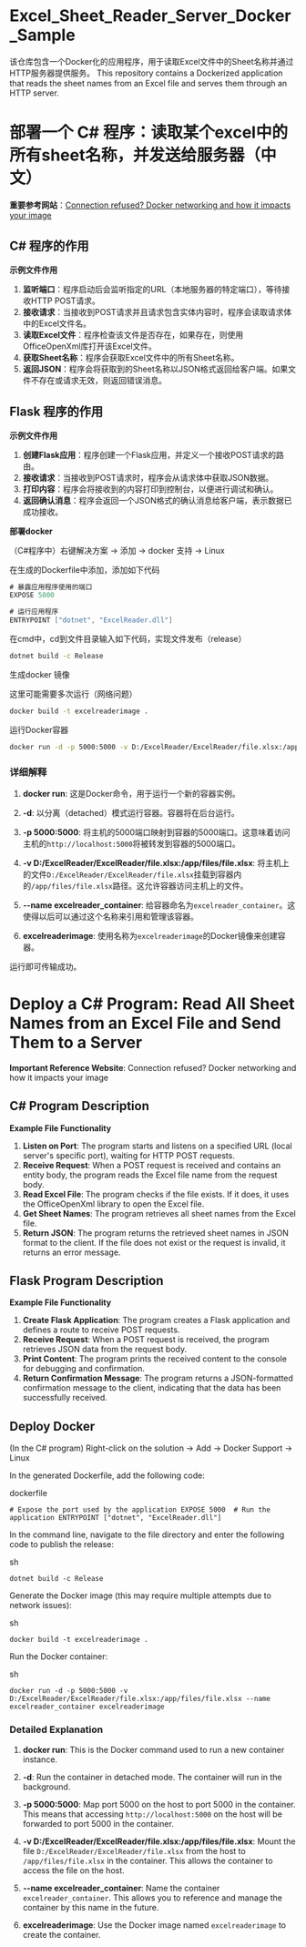 # Excel_Sheet_Reader_Server_Docker_Sample
该仓库包含一个Docker化的应用程序，用于读取Excel文件中的Sheet名称并通过HTTP服务器提供服务。
This repository contains a Dockerized application that reads the sheet names from an Excel file and serves them through an HTTP server. 

# 部署一个 C# 程序：读取某个excel中的所有sheet名称，并发送给服务器（中文）

**重要参考网站**：[Connection refused? Docker networking and how it impacts your image](https://pythonspeed.com/articles/docker-connection-refused/)

## C# 程序的作用

**示例文件作用**

1. **监听端口**：程序启动后会监听指定的URL（本地服务器的特定端口），等待接收HTTP POST请求。
2. **接收请求**：当接收到POST请求并且请求包含实体内容时，程序会读取请求体中的Excel文件名。
3. **读取Excel文件**：程序检查该文件是否存在，如果存在，则使用OfficeOpenXml库打开该Excel文件。
4. **获取Sheet名称**：程序会获取Excel文件中的所有Sheet名称。
5. **返回JSON**：程序会将获取到的Sheet名称以JSON格式返回给客户端。如果文件不存在或请求无效，则返回错误消息。

## Flask 程序的作用

**示例文件作用**

1. **创建Flask应用**：程序创建一个Flask应用，并定义一个接收POST请求的路由。
2. **接收请求**：当接收到POST请求时，程序会从请求体中获取JSON数据。
3. **打印内容**：程序会将接收到的内容打印到控制台，以便进行调试和确认。
4. **返回确认消息**：程序会返回一个JSON格式的确认消息给客户端，表示数据已成功接收。

**部署docker**

（C#程序中）右键解决方案 -> 添加 -> docker 支持 -> Linux

在生成的Dockerfile中添加，添加如下代码

```C#
# 暴露应用程序使用的端口
EXPOSE 5000

# 运行应用程序
ENTRYPOINT ["dotnet", "ExcelReader.dll"]
```

在cmd中，cd到文件目录输入如下代码，实现文件发布（release）

```sh
dotnet build -c Release
```

生成docker 镜像

这里可能需要多次运行（网络问题）

```sh
docker build -t excelreaderimage .
```

运行Docker容器

```sh
docker run -d -p 5000:5000 -v D:/ExcelReader/ExcelReader/file.xlsx:/app/files/file.xlsx --name excelreader_container excelreaderimage
```

### 详细解释

1. **docker run**: 这是Docker命令，用于运行一个新的容器实例。
    
2. **-d**: 以分离（detached）模式运行容器。容器将在后台运行。
    
3. **-p 5000:5000**: 将主机的5000端口映射到容器的5000端口。这意味着访问主机的`http://localhost:5000`将被转发到容器的5000端口。
    
4. **-v D:/ExcelReader/ExcelReader/file.xlsx:/app/files/file.xlsx**: 将主机上的文件`D:/ExcelReader/ExcelReader/file.xlsx`挂载到容器内的`/app/files/file.xlsx`路径。这允许容器访问主机上的文件。
    
5. **--name excelreader_container**: 给容器命名为`excelreader_container`。这使得以后可以通过这个名称来引用和管理该容器。
    
6. **excelreaderimage**: 使用名称为`excelreaderimage`的Docker镜像来创建容器。


运行即可传输成功。


# Deploy a C# Program: Read All Sheet Names from an Excel File and Send Them to a Server

**Important Reference Website**: Connection refused? Docker networking and how it impacts your image

## C# Program Description

**Example File Functionality**

1. **Listen on Port**: The program starts and listens on a specified URL (local server's specific port), waiting for HTTP POST requests.
2. **Receive Request**: When a POST request is received and contains an entity body, the program reads the Excel file name from the request body.
3. **Read Excel File**: The program checks if the file exists. If it does, it uses the OfficeOpenXml library to open the Excel file.
4. **Get Sheet Names**: The program retrieves all sheet names from the Excel file.
5. **Return JSON**: The program returns the retrieved sheet names in JSON format to the client. If the file does not exist or the request is invalid, it returns an error message.

## Flask Program Description

**Example File Functionality**

1. **Create Flask Application**: The program creates a Flask application and defines a route to receive POST requests.
2. **Receive Request**: When a POST request is received, the program retrieves JSON data from the request body.
3. **Print Content**: The program prints the received content to the console for debugging and confirmation.
4. **Return Confirmation Message**: The program returns a JSON-formatted confirmation message to the client, indicating that the data has been successfully received.

## Deploy Docker

(In the C# program) Right-click on the solution -> Add -> Docker Support -> Linux

In the generated Dockerfile, add the following code:

dockerfile


`# Expose the port used by the application EXPOSE 5000  # Run the application ENTRYPOINT ["dotnet", "ExcelReader.dll"]`

In the command line, navigate to the file directory and enter the following code to publish the release:

sh



`dotnet build -c Release`

Generate the Docker image (this may require multiple attempts due to network issues):

sh



`docker build -t excelreaderimage .`

Run the Docker container:

sh



`docker run -d -p 5000:5000 -v D:/ExcelReader/ExcelReader/file.xlsx:/app/files/file.xlsx --name excelreader_container excelreaderimage`

### Detailed Explanation

1. **docker run**: This is the Docker command used to run a new container instance.
    
2. **-d**: Run the container in detached mode. The container will run in the background.
    
3. **-p 5000:5000**: Map port 5000 on the host to port 5000 in the container. This means that accessing `http://localhost:5000` on the host will be forwarded to port 5000 in the container.
    
4. **-v D:/ExcelReader/ExcelReader/file.xlsx:/app/files/file.xlsx**: Mount the file `D:/ExcelReader/ExcelReader/file.xlsx` from the host to `/app/files/file.xlsx` in the container. This allows the container to access the file on the host.
    
5. **--name excelreader_container**: Name the container `excelreader_container`. This allows you to reference and manage the container by this name in the future.
    
6. **excelreaderimage**: Use the Docker image named `excelreaderimage` to create the container.
